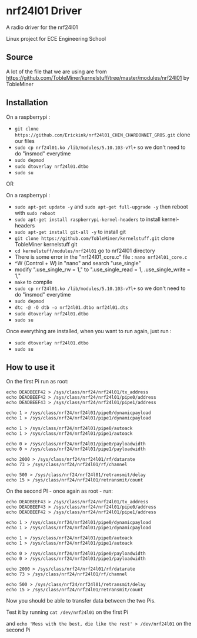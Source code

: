 # nrf24l01 Driver
A radio driver for the nrf24l01

Linux project for ECE Engineering School

## Source
A lot of the file that we are using are from https://github.com/TobleMiner/kernelstuff/tree/master/modules/nrf24l01 by TobleMiner

## Installation
On a raspberrypi : 
- ```git clone https://github.com/Erickink/nrf24l01_CHEN_CHARDONNET_GROS.git``` clone our files
- ```sudo cp nrf24l01.ko /lib/modules/5.10.103-v7l+``` so we don't need to do "insmod" everytime
- ```sudo depmod```
- ```sudo dtoverlay nrf24l01.dtbo```
- ```sudo su```

OR

On a raspberrypi :
- ```sudo apt-get update -y``` and ```sudo apt-get full-upgrade -y``` then reboot with ```sudo reboot```
- ```sudo apt-get install raspberrypi-kernel-headers``` to install kernel-headers
- ```sudo apt-get install git-all -y``` to install git
- ```git clone https://github.com/TobleMiner/kernelstuff.git``` clone TobleMiner kernelstuff git
- ```cd kernelstuff/modules/nrf24l01``` go to nrf24l01 directory
- There is some error in the "nrf24l01_core.c" file : ```nano nrf24l01_core.c```
- ^W (Control + W) in "nano" and search "use_single"
- modify ".use_single_rw = 1," to ".use_single_read = 1, .use_single_write = 1,"
- ```make``` to compile
- ```sudo cp nrf24l01.ko /lib/modules/5.10.103-v7l+``` so we don't need to do "insmod" everytime
- ```sudo depmod```
- ```dtc -@ -O dtb -o nrf24l01.dtbo nrf24l01.dts```
- ```sudo dtoverlay nrf24l01.dtbo```
- ```sudo su```

Once everything are installed, when you want to run again, just run :
- ```sudo dtoverlay nrf24l01.dtbo```
- ```sudo su```

## How to use it
On the first Pi run as root:

```
echo DEADBEEF42 > /sys/class/nrf24/nrf24l01/tx_address
echo DEADBEEF42 > /sys/class/nrf24/nrf24l01/pipe0/address
echo DEADBEEF43 > /sys/class/nrf24/nrf24l01/pipe1/address

echo 1 > /sys/class/nrf24/nrf24l01/pipe0/dynamicpayload
echo 1 > /sys/class/nrf24/nrf24l01/pipe1/dynamicpayload

echo 1 > /sys/class/nrf24/nrf24l01/pipe0/autoack
echo 1 > /sys/class/nrf24/nrf24l01/pipe1/autoack

echo 0 > /sys/class/nrf24/nrf24l01/pipe0/payloadwidth
echo 0 > /sys/class/nrf24/nrf24l01/pipe1/payloadwidth

echo 2000 > /sys/class/nrf24/nrf24l01/rf/datarate
echo 73 > /sys/class/nrf24/nrf24l01/rf/channel

echo 500 > /sys/class/nrf24/nrf24l01/retransmit/delay
echo 15 > /sys/class/nrf24/nrf24l01/retransmit/count
```

On the second PI - once again as root - run:

```
echo DEADBEEF43 > /sys/class/nrf24/nrf24l01/tx_address
echo DEADBEEF43 > /sys/class/nrf24/nrf24l01/pipe0/address
echo DEADBEEF42 > /sys/class/nrf24/nrf24l01/pipe1/address

echo 1 > /sys/class/nrf24/nrf24l01/pipe0/dynamicpayload
echo 1 > /sys/class/nrf24/nrf24l01/pipe1/dynamicpayload

echo 1 > /sys/class/nrf24/nrf24l01/pipe0/autoack
echo 1 > /sys/class/nrf24/nrf24l01/pipe1/autoack

echo 0 > /sys/class/nrf24/nrf24l01/pipe0/payloadwidth
echo 0 > /sys/class/nrf24/nrf24l01/pipe1/payloadwidth

echo 2000 > /sys/class/nrf24/nrf24l01/rf/datarate
echo 73 > /sys/class/nrf24/nrf24l01/rf/channel

echo 500 > /sys/class/nrf24/nrf24l01/retransmit/delay
echo 15 > /sys/class/nrf24/nrf24l01/retransmit/count
```
Now you should be able to transfer data between the two Pis.

Test it by running ```cat /dev/nrf24l01``` on the first Pi

and ```echo 'Mess with the best, die like the rest' > /dev/nrf24l01``` on the second Pi
